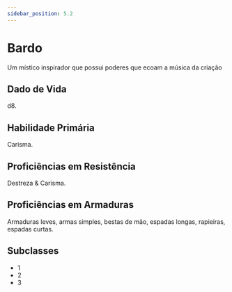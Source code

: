 ```yaml
---
sidebar_position: 5.2
---
```

# Bardo
Um místico inspirador que possui
poderes que ecoam a música da criação

## Dado de Vida
d8.

## Habilidade Primária
Carisma.

## Proficiências em Resistência
Destreza & Carisma.

## Proficiências em Armaduras
Armaduras leves, armas simples,
bestas de mão, espadas longas,
rapieiras, espadas curtas.

## Subclasses
- 1
- 2
- 3